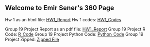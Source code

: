 ## Welcome to Emir Sener's 360 Page

Hw 1 as an html file: [HW1_Report](360Hw1.html)
Hw 1 codes: [HW1_Codes](360Hw1Code.r)

Group 19 Project Report as an pdf file: [HW1_Report](360projectreport.pdf)
Group 19 Project R Code: [R_Code](360projectt.Rmd)
Group 19 Project Python Code: [Python_Code](360projepython.ipynb)
Group 19 Project Zipped: [Zipped File](IE360G19Project.zip)